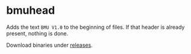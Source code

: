 # bmuhead
Adds the text `BMU V1.0` to the beginning of files. If that header is already present, nothing is done.

Download binaries under [releases](https://github.com/hendrikgit/bmuhead/releases).
